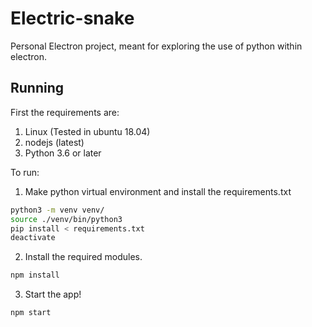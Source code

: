 # Electric-snake
Personal Electron project, meant for exploring the use of python within electron.

## Running
First the requirements are:
1. Linux (Tested in ubuntu 18.04)
2. nodejs (latest)
3. Python 3.6 or later

To run:

1. Make python virtual environment and install the requirements.txt

```bash
python3 -m venv venv/
source ./venv/bin/python3
pip install < requirements.txt
deactivate
```

2. Install the required modules.
```bash
npm install
```
3. Start the app!
```bash
npm start
```
